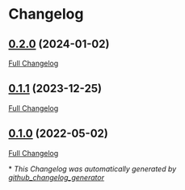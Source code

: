 # Changelog

## [0.2.0](https://github.com/buluma/ansible-role-gotop/tree/0.2.0) (2024-01-02)

[Full Changelog](https://github.com/buluma/ansible-role-gotop/compare/0.1.1...0.2.0)

## [0.1.1](https://github.com/buluma/ansible-role-gotop/tree/0.1.1) (2023-12-25)

[Full Changelog](https://github.com/buluma/ansible-role-gotop/compare/0.1.0...0.1.1)

## [0.1.0](https://github.com/buluma/ansible-role-gotop/tree/0.1.0) (2022-05-02)

[Full Changelog](https://github.com/buluma/ansible-role-gotop/compare/32ebee1f1e42bd1496414bc01ff3f63172777e0d...0.1.0)



\* *This Changelog was automatically generated by [github_changelog_generator](https://github.com/github-changelog-generator/github-changelog-generator)*
